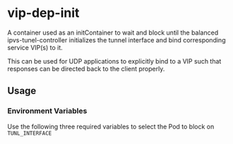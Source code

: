 # vip-dep-init
A container used as an initContainer to wait and block until the balanced ipvs-tunel-controller initializes the tunnel interface and bind corresponding service VIP(s) to it.

This can be used for UDP applications to explicitly bind to a VIP such that responses can be directed back to the client properly.

## Usage
### Environment Variables

Use the following three required variables to select the Pod to block on
`TUNL_INTERFACE`
